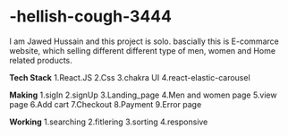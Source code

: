 # -hellish-cough-3444
I am Jawed Hussain and this project is solo.
bascially this is E-commarce website, which selling different different type of men, women and Home related products.

**Tech Stack**
1.React.JS
2.Css
3.chakra UI
4.react-elastic-carousel

**Making**
1.sigIn
2.signUp
3.Landing_page
4.Men and women page
5.view page
6.Add cart
7.Checkout
8.Payment
9.Error page


**Working**
1.searching
2.fitlering
3.sorting
4.responsive
